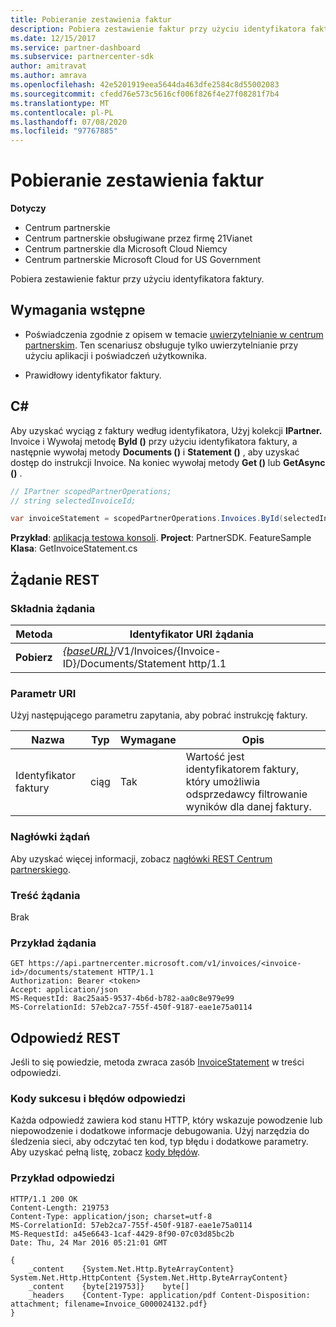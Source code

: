 ```yaml
---
title: Pobieranie zestawienia faktur
description: Pobiera zestawienie faktur przy użyciu identyfikatora faktury.
ms.date: 12/15/2017
ms.service: partner-dashboard
ms.subservice: partnercenter-sdk
author: amitravat
ms.author: amrava
ms.openlocfilehash: 42e5201919eea5644da463dfe2584c8d55002083
ms.sourcegitcommit: cfedd76e573c5616cf006f826f4e27f08281f7b4
ms.translationtype: MT
ms.contentlocale: pl-PL
ms.lasthandoff: 07/08/2020
ms.locfileid: "97767885"
---
```

# <a name="get-invoice-statement"></a>Pobieranie zestawienia faktur

**Dotyczy**

- Centrum partnerskie
- Centrum partnerskie obsługiwane przez firmę 21Vianet
- Centrum partnerskie dla Microsoft Cloud Niemcy
- Centrum partnerskie Microsoft Cloud for US Government

Pobiera zestawienie faktur przy użyciu identyfikatora faktury.

## <a name="prerequisites"></a>Wymagania wstępne

- Poświadczenia zgodnie z opisem w temacie [uwierzytelnianie w centrum partnerskim](partner-center-authentication.md). Ten scenariusz obsługuje tylko uwierzytelnianie przy użyciu aplikacji i poświadczeń użytkownika.

- Prawidłowy identyfikator faktury.

## <a name="c"></a>C\#

Aby uzyskać wyciąg z faktury według identyfikatora, Użyj kolekcji **IPartner.** Invoice i Wywołaj metodę **ById ()** przy użyciu identyfikatora faktury, a następnie wywołaj metody **Documents ()** i **Statement ()** , aby uzyskać dostęp do instrukcji Invoice. Na koniec wywołaj metody **Get ()** lub **GetAsync ()** .

``` csharp
// IPartner scopedPartnerOperations;
// string selectedInvoiceId;

var invoiceStatement = scopedPartnerOperations.Invoices.ById(selectedInvoiceId).Documents.Statement.Get();
```

**Przykład**: [aplikacja testowa konsoli](console-test-app.md). **Project**: PartnerSDK. FeatureSample **Klasa**: GetInvoiceStatement.cs

## <a name="rest-request"></a>Żądanie REST

### <a name="request-syntax"></a>Składnia żądania

| Metoda  | Identyfikator URI żądania                                                                                       |
|---------|---------------------------------------------------------------------------------------------------|
| **Pobierz** | [*{baseURL}*](partner-center-rest-urls.md)/V1/Invoices/{Invoice-ID}/Documents/Statement http/1.1  |

### <a name="uri-parameter"></a>Parametr URI

Użyj następującego parametru zapytania, aby pobrać instrukcję faktury.

| Nazwa       | Typ       | Wymagane | Opis                                                                                        |
|------------|------------|----------|----------------------------------------------------------------------------------------------------|
| Identyfikator faktury | ciąg     | Tak      | Wartość jest identyfikatorem faktury, który umożliwia odsprzedawcy filtrowanie wyników dla danej faktury. |

### <a name="request-headers"></a>Nagłówki żądań

Aby uzyskać więcej informacji, zobacz [nagłówki REST Centrum partnerskiego](headers.md).

### <a name="request-body"></a>Treść żądania

Brak

### <a name="request-example"></a>Przykład żądania

```http
GET https://api.partnercenter.microsoft.com/v1/invoices/<invoice-id>/documents/statement HTTP/1.1
Authorization: Bearer <token>
Accept: application/json
MS-RequestId: 8ac25aa5-9537-4b6d-b782-aa0c8e979e99
MS-CorrelationId: 57eb2ca7-755f-450f-9187-eae1e75a0114
```

## <a name="rest-response"></a>Odpowiedź REST

Jeśli to się powiedzie, metoda zwraca zasób [InvoiceStatement](invoice-resources.md#invoicestatement) w treści odpowiedzi.

### <a name="response-success-and-error-codes"></a>Kody sukcesu i błędów odpowiedzi

Każda odpowiedź zawiera kod stanu HTTP, który wskazuje powodzenie lub niepowodzenie i dodatkowe informacje debugowania. Użyj narzędzia do śledzenia sieci, aby odczytać ten kod, typ błędu i dodatkowe parametry. Aby uzyskać pełną listę, zobacz [kody błędów](error-codes.md).

### <a name="response-example"></a>Przykład odpowiedzi

```http
HTTP/1.1 200 OK
Content-Length: 219753
Content-Type: application/json; charset=utf-8
MS-CorrelationId: 57eb2ca7-755f-450f-9187-eae1e75a0114
MS-RequestId: a45e6643-1caf-4429-8f90-07c03d85bc2b
Date: Thu, 24 Mar 2016 05:21:01 GMT

{
    _content    {System.Net.Http.ByteArrayContent}    System.Net.Http.HttpContent {System.Net.Http.ByteArrayContent}
    _content    {byte[219753]}    byte[]
    _headers    {Content-Type: application/pdf Content-Disposition: attachment; filename=Invoice_G000024132.pdf}
}
```
